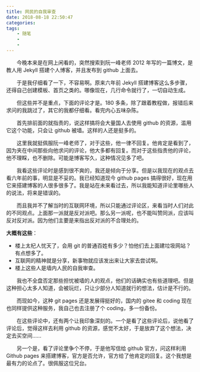 ```yaml
---
title: 网民的自我审查
date: 2018-08-18 22:50:47
categories:
tags:
    - 随笔
    -
    - 
---
```

　　今晚本来是在网上闲看的，突然搜索到阮一峰老师 2012 年写的一篇博文，是教人用 Jekyll 搭建个人博客，并且发布到 github 上面去。
<!--more-->
　　于是我仔细看了一下，不容易啊。原来六年前 Jekyll 搭建博客这么多步骤，还得自己创建模板、首页之类的。哪像现在，几行命令就行了，一切自动生成。

　　但这些并不是重点，下面的评论才是。180 多条，除了跟着教程做，报错后来求问的我跳过了，其它的我都仔细看。看完内心五味杂陈。

　　首先排前面的就指责的，说这样搞将会大量国人去使用 github 的资源，滥用它这个功能，只会让 github 被墙。这样的人还是挺多的。

　　这里我就挺佩服阮一峰老师了，对于这些，他一律不回复。他肯定是看到了，因为夹在中间那些向他求问的评论，他大多都有回复。而对于这些指责他的评论，他不理睬，也不删除。可能是博客写久，这种情况见多了吧。

　　我看这些评论时是感到很不爽的，我还是倾向于分享。但是以我现在的观点去看六年前的事，明显是不妥的。我已经知道现今 github pages 搞得很好，现在用它来搭建博客的人很多很多了。我是站在未来看过去，所以我能知道评论里哪些人的说法，将来是错误的。

　　而且我并不了解当时的互联网环境，所以只能通过评论区，来看当时人们对此的不同观点。上面那一派就是反对派吧。那么另一派呢，也不能叫赞同派，应该叫反对反对派。因为他们主要是来指出反对派的不合理处的。

**大概有这些**：
- 楼上太杞人忧天了，会用 git 的普通百姓有多少？怕他们去上面建垃圾网站？有点想多了。
- 互联网的精神就是分享，新事物就应该发出来让大家去尝试啊。
- 楼上这些人是墙内人民的自我审查。

　　我也不全盘否定那些担忧被墙的人的观点，他们的话确实也有些道理吧。但是这种担心太多人知道，会被玩烂，只让少部分人知道就行的想法，估计是不行的。

　　而现如今，这种 git pages 还是发展得挺好的，国内的 gitee 和 coding 现在也同样提供这种服务，我自己也去注册了个 coding，多一份备份。

　　在这些评论中，还有两个让我印象深刻的。一个是看了这些评论后，说他看了评论后，觉得这样去利用 github 的资源，感觉不太好，于是放弃了这个想法，决定去买空间……

　　另一个是，看了评论里争个不停，于是他写信给 github 官方，问这样利用 Github pages 来搭建博客，官方是否允许，官方给了他肯定的回复。这个我想是最有力的论点了。很佩服这位兄台。